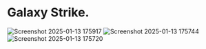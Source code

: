 # Galaxy Strike.
![Screenshot 2025-01-13 175917](https://github.com/user-attachments/assets/e749a305-979a-4b00-8169-63dd3c770acf)
![Screenshot 2025-01-13 175744](https://github.com/user-attachments/assets/8e552945-2e50-4a4e-86e2-cd2eb651a745)
![Screenshot 2025-01-13 175720](https://github.com/user-attachments/assets/31f8d06a-9ee5-4c8f-b1ae-c4219f803b51)
